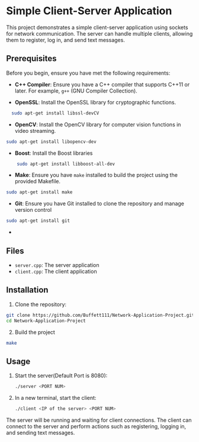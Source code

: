 # Simple Client-Server Application

This project demonstrates a simple client-server application using sockets for network communication. The server can handle multiple clients, allowing them to register, log in, and send text messages.

## Prerequisites

Before you begin, ensure you have met the following requirements:

- **C++ Compiler**: Ensure you have a C++ compiler that supports C++11 or later. For example, `g++` (GNU Compiler Collection).

- **OpenSSL**: Install the OpenSSL library for cryptographic functions.
```sh
  sudo apt-get install libssl-devCV
```

- **OpenCV**: Install the OpenCV library for computer vision functions in video streaming.
```sh
sudo apt-get install libopencv-dev
```

- **Boost**: Install the Boost libraries
```sh
    sudo apt-get install libboost-all-dev
```

- **Make**: Ensure you have `make` installed to build the project using the provided Makefile.
```sh
sudo apt-get install make
```

- **Git**: Ensure you have Git installed to clone the repository and manage version control
```sh
sudo apt-get install git
```

- 
## Files
- `server.cpp`: The server application
- `client.cpp`: The client application

## Installation
1. Clone the repository:
```sh
git clone https://github.com/Buffett111/Network-Application-Project.git
cd Network-Application-Project
```
2. Build the project
```sh
make
```

## Usage

1. Start the server(Default Port is 8080):
    ```sh
    ./server <PORT NUM>
    ```
2. In a new terminal, start the client:
    ```sh
    ./client <IP of the server> <PORT NUM>
    ```

The server will be running and waiting for client connections. The client can connect to the server and perform actions such as registering, logging in, and sending text messages.

